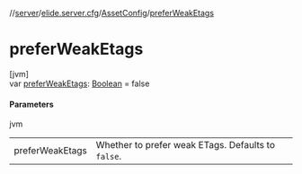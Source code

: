 //[server](../../../index.md)/[elide.server.cfg](../index.md)/[AssetConfig](index.md)/[preferWeakEtags](prefer-weak-etags.md)

# preferWeakEtags

[jvm]\
var [preferWeakEtags](prefer-weak-etags.md): [Boolean](https://kotlinlang.org/api/latest/jvm/stdlib/kotlin/-boolean/index.html) = false

#### Parameters

jvm

| | |
|---|---|
| preferWeakEtags | Whether to prefer weak ETags. Defaults to `false`. |
